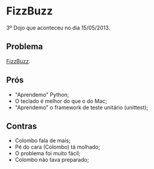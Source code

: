 # FizzBuzz

3º Dojo que aconteceu no dia 15/05/2013.

## Problema
[FizzBuzz](http://en.wikipedia.org/wiki/Bizz_buzz).

## Prós
- "Aprendemo" Python;
- O teclado é melhor do que o do Mac;
- "Aprendemo" o framework de teste unitário (unittest);

## Contras
- Colombo fala de mais;
- Pé do cara (Colombo) tá molhado;
- O problema foi muito fácil;
- Colombo não tava preparado;

